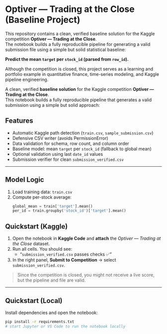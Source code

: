 # Optiver — Trading at the Close (Baseline Project)

This repository contains a clean, verified baseline solution for the Kaggle competition **Optiver — Trading at the Close**.  
The notebook builds a fully reproducible pipeline for generating a valid submission file using a simple but solid statistical baseline:

**Predict the mean `target` per `stock_id` (parsed from `row_id`).**

Although the competition is closed, this project serves as a learning and portfolio example in quantitative finance, time-series modeling, and Kaggle pipeline engineering.

A clean, verified **baseline solution** for the Kaggle competition **Optiver — Trading at the Close**.  
This notebook builds a fully reproducible pipeline that generates a valid submission using a simple but solid approach:

## Features
- Automatic Kaggle path detection (`train.csv`, `sample_submission.csv`)
- Defensive CSV writer (avoids PermissionError)
- Data validation for schema, row count, and column order
- Baseline model: mean `target` per `stock_id` (fallback to global mean)
- Optional validation using last `date_id` values
- Submission verifier for clean `submission_verified.csv`

---
## Model Logic

1. Load training data: `train.csv`
2. Compute per-stock average:
   ```python
   global_mean = train['target'].mean()
   per_id = train.groupby('stock_id')['target'].mean()

## Quickstart (Kaggle)

1. Open the notebook in **Kaggle Code** and **attach** the *Optiver — Trading at the Close* dataset.
2. Run all cells. You should see:
   - “`submission_verified.csv` passes checks ✅”
3. In the right panel, **Submit to Competition** → select `submission_verified.csv`.

> Since the competition is closed, you might not receive a live score, but the pipeline and file are valid.

---

## Quickstart (Local)

Install dependencies and open the notebook:

```bash
pip install -r requirements.txt
# start Jupyter or VS Code to run the notebook locally
